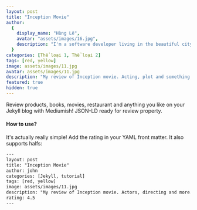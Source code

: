```yaml
---
layout: post
title: "Inception Movie"
author:
  {
    display_name: "Hùng Lê",
    avatar: "assets/images/16.jpg",
    description: "I'm a software developer living in the beautiful city of San Francisco. I'm passionate about building great software and I'm always looking for new opportunities to learn and grow.",
  }
categories: [Thể loại 1, Thể loại 2]
tags: [red, yellow]
image: assets/images/11.jpg
avatar: assets/images/11.jpg
description: "My review of Inception movie. Acting, plot and something else in this short description."
featured: true
hidden: true
---
```


Review products, books, movies, restaurant and anything you like on your Jekyll blog with Mediumish! JSON-LD ready for review property.

#### How to use?

It's actually really simple! Add the rating in your YAML front matter. It also supports halfs:

```html
---
layout: post
title: "Inception Movie"
author: john
categories: [Jekyll, tutorial]
tags: [red, yellow]
image: assets/images/11.jpg
description: "My review of Inception movie. Actors, directing and more."
rating: 4.5
---
```
